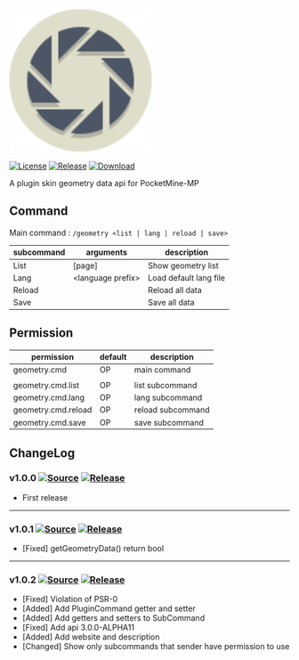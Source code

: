 <img src="./assets/icon/index.svg" height="256" width="256">  

[![License](https://img.shields.io/github/license/PMMPPlugin/GeometryAPI.svg?label=License)](LICENSE)
[![Release](https://img.shields.io/github/release/PMMPPlugin/GeometryAPI.svg?label=Release)](https://github.com/PMMPPlugin/GeometryAPI/releases/latest)
[![Download](https://img.shields.io/github/downloads/PMMPPlugin/GeometryAPI/total.svg?label=Download)](https://github.com/PMMPPlugin/GeometryAPI/releases/latest)


A plugin skin geometry data api for PocketMine-MP

## Command
Main command : `/geometry <list | lang | reload | save>`

| subcommand | arguments              | description                 |
| ---------- | ---------------------- | --------------------------- |
| List       | \[page\]               | Show geometry list          |
| Lang       | \<language prefix\>    | Load default lang file      |
| Reload     |                        | Reload all data             |
| Save       |                        | Save all data               |




## Permission
| permission          | default  | description        |
| ------------------- | -------- | ------------------ |
| geometry.cmd        | OP       | main command       |
|                     |          |                    |
| geometry.cmd.list   | OP       | list subcommand    |
| geometry.cmd.lang   | OP       | lang subcommand    |
| geometry.cmd.reload | OP       | reload subcommand  |
| geometry.cmd.save   | OP       | save subcommand    |




## ChangeLog
### v1.0.0 [![Source](https://img.shields.io/badge/source-v1.0.0-blue.png?label=source)](https://github.com/PMMPPlugin/GeometryAPI/tree/v1.0.0) [![Release](https://img.shields.io/github/downloads/PMMPPlugin/GeometryAPI/v1.0.0/total.png?label=download&colorB=1fadad)](https://github.com/PMMPPlugin/GeometryAPI/releases/v1.0.0)
- First release
  
  
---
### v1.0.1 [![Source](https://img.shields.io/badge/source-v1.0.1-blue.png?label=source)](https://github.com/PMMPPlugin/GeometryAPI/tree/v1.0.1) [![Release](https://img.shields.io/github/downloads/PMMPPlugin/GeometryAPI/v1.0.1/total.png?label=download&colorB=1fadad)](https://github.com/PMMPPlugin/GeometryAPI/releases/v1.0.1)
- \[Fixed\] getGeometryData() return bool
  
  
---
### v1.0.2 [![Source](https://img.shields.io/badge/source-v1.0.2-blue.png?label=source)](https://github.com/PMMPPlugin/GeometryAPI/tree/v1.0.2) [![Release](https://img.shields.io/github/downloads/PMMPPlugin/GeometryAPI/v1.0.2/total.png?label=download&colorB=1fadad)](https://github.com/PMMPPlugin/GeometryAPI/releases/v1.0.2)
- \[Fixed\] Violation of PSR-0
- \[Added\] Add PluginCommand getter and setter
- \[Added\] Add getters and setters to SubCommand
- \[Fixed\] Add api 3.0.0-ALPHA11
- \[Added\] Add website and description
- \[Changed\] Show only subcommands that sender have permission to use
